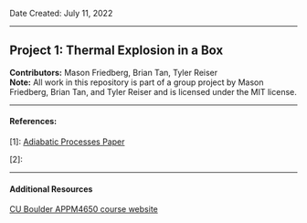 Date Created: July 11, 2022  

---

## Project 1: Thermal Explosion in a Box    
**Contributors:** Mason Friedberg, Brian Tan, Tyler Reiser     
**Note:** All work in this repository is part of a group project by Mason Friedberg, Brian Tan, and Tyler Reiser and is licensed under the MIT license.

--- 

#### References:

[1]: [Adiabatic Processes Paper](https://opentextbc.ca/universityphysicsv2openstax/chapter/adiabatic-processes-for-an-ideal-gas/)

[2]:  

---

#### Additional Resources
[CU Boulder APPM4650 course website](https://spot.colorado.edu/~adam/4650_2022Sum/index.html)

